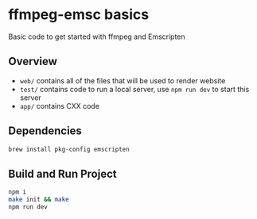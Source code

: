 # ffmpeg-emsc basics
Basic code to get started with ffmpeg and Emscripten

## Overview
- `web/` contains all of the files that will be used to render website
- `test/` contains code to run a local server, use `npm run dev` to start this server
- `app/` contains CXX code

## Dependencies
```sh
brew install pkg-config emscripten
```

## Build and Run Project
```sh
npm i
make init && make
npm run dev
```